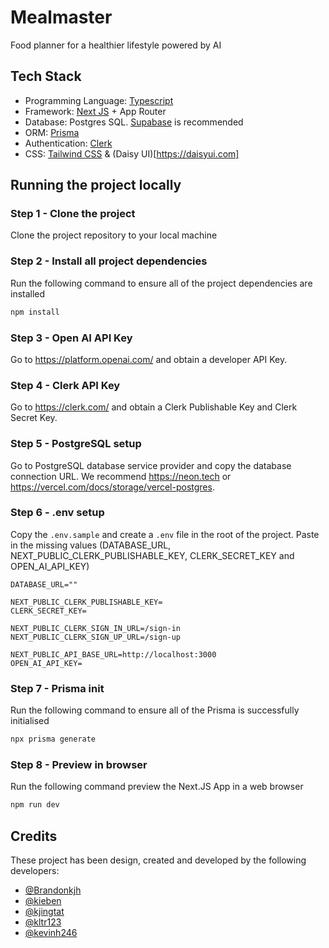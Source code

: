 # Mealmaster
Food planner for a healthier lifestyle powered by AI

## Tech Stack
- Programming Language: [Typescript](https://www.typescriptlang.org/)
- Framework: [Next JS](https://nextjs.org) + App Router
- Database: Postgres SQL. [Supabase](https://supabase.com/) is recommended
- ORM: [Prisma](https://prisma.io)
- Authentication: [Clerk](https://clerk.com)
- CSS: [Tailwind CSS](https://tailwindcss.com/) & (Daisy UI)[https://daisyui.com]

## Running the project locally

### Step 1 - Clone the project
Clone the project repository to your local machine

### Step 2 - Install all project dependencies
Run the following command to ensure all of the project dependencies are installed
```sh 
npm install 
```

### Step 3 - Open AI API Key
Go to https://platform.openai.com/ and obtain a developer API Key.

### Step 4 - Clerk API Key
Go to https://clerk.com/ and obtain a Clerk Publishable Key and Clerk Secret Key.

### Step 5 - PostgreSQL setup
Go to PostgreSQL database service provider and copy the database connection URL. We recommend
https://neon.tech or https://vercel.com/docs/storage/vercel-postgres. 

### Step 6 - .env setup
Copy the <code>.env.sample</code> and create a <code>.env</code> file in the root of the project.
Paste in the missing values (DATABASE_URL, NEXT_PUBLIC_CLERK_PUBLISHABLE_KEY, CLERK_SECRET_KEY and OPEN_AI_API_KEY)
```
DATABASE_URL=""

NEXT_PUBLIC_CLERK_PUBLISHABLE_KEY=
CLERK_SECRET_KEY=

NEXT_PUBLIC_CLERK_SIGN_IN_URL=/sign-in
NEXT_PUBLIC_CLERK_SIGN_UP_URL=/sign-up

NEXT_PUBLIC_API_BASE_URL=http://localhost:3000
OPEN_AI_API_KEY=
```

### Step 7 - Prisma init
Run the following command to ensure all of the Prisma is successfully initialised
```sh 
npx prisma generate
```

### Step 8 - Preview in browser
Run the following command preview the Next.JS App in a web browser
```sh 
npm run dev
```

## Credits
These project has been design, created and developed by the following developers:
- [@Brandonkjh](https://github.com/Brandonkjh)
- [@kieben](https://github.com/kieben)
- [@kjingtat](https://github.com/kjingtat)
- [@kltr123](https://github.com/kltr123)
- [@kevinh246](https://github.com/kevinh246)
